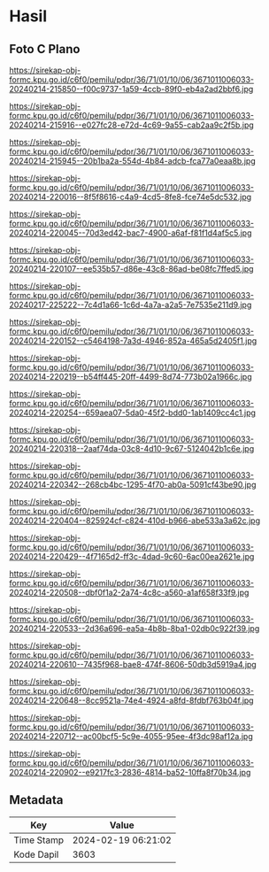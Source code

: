 # Hasil

## Foto C Plano

https://sirekap-obj-formc.kpu.go.id/c6f0/pemilu/pdpr/36/71/01/10/06/3671011006033-20240214-215850--f00c9737-1a59-4ccb-89f0-eb4a2ad2bbf6.jpg

https://sirekap-obj-formc.kpu.go.id/c6f0/pemilu/pdpr/36/71/01/10/06/3671011006033-20240214-215916--e027fc28-e72d-4c69-9a55-cab2aa9c2f5b.jpg

https://sirekap-obj-formc.kpu.go.id/c6f0/pemilu/pdpr/36/71/01/10/06/3671011006033-20240214-215945--20b1ba2a-554d-4b84-adcb-fca77a0eaa8b.jpg

https://sirekap-obj-formc.kpu.go.id/c6f0/pemilu/pdpr/36/71/01/10/06/3671011006033-20240214-220016--8f5f8616-c4a9-4cd5-8fe8-fce74e5dc532.jpg

https://sirekap-obj-formc.kpu.go.id/c6f0/pemilu/pdpr/36/71/01/10/06/3671011006033-20240214-220045--70d3ed42-bac7-4900-a6af-f81f1d4af5c5.jpg

https://sirekap-obj-formc.kpu.go.id/c6f0/pemilu/pdpr/36/71/01/10/06/3671011006033-20240214-220107--ee535b57-d86e-43c8-86ad-be08fc7ffed5.jpg

https://sirekap-obj-formc.kpu.go.id/c6f0/pemilu/pdpr/36/71/01/10/06/3671011006033-20240217-225222--7c4d1a66-1c6d-4a7a-a2a5-7e7535e211d9.jpg

https://sirekap-obj-formc.kpu.go.id/c6f0/pemilu/pdpr/36/71/01/10/06/3671011006033-20240214-220152--c5464198-7a3d-4946-852a-465a5d2405f1.jpg

https://sirekap-obj-formc.kpu.go.id/c6f0/pemilu/pdpr/36/71/01/10/06/3671011006033-20240214-220219--b54ff445-20ff-4499-8d74-773b02a1966c.jpg

https://sirekap-obj-formc.kpu.go.id/c6f0/pemilu/pdpr/36/71/01/10/06/3671011006033-20240214-220254--659aea07-5da0-45f2-bdd0-1ab1409cc4c1.jpg

https://sirekap-obj-formc.kpu.go.id/c6f0/pemilu/pdpr/36/71/01/10/06/3671011006033-20240214-220318--2aaf74da-03c8-4d10-9c67-5124042b1c6e.jpg

https://sirekap-obj-formc.kpu.go.id/c6f0/pemilu/pdpr/36/71/01/10/06/3671011006033-20240214-220342--268cb4bc-1295-4f70-ab0a-5091cf43be90.jpg

https://sirekap-obj-formc.kpu.go.id/c6f0/pemilu/pdpr/36/71/01/10/06/3671011006033-20240214-220404--825924cf-c824-410d-b966-abe533a3a62c.jpg

https://sirekap-obj-formc.kpu.go.id/c6f0/pemilu/pdpr/36/71/01/10/06/3671011006033-20240214-220429--4f7165d2-ff3c-4dad-9c60-6ac00ea2621e.jpg

https://sirekap-obj-formc.kpu.go.id/c6f0/pemilu/pdpr/36/71/01/10/06/3671011006033-20240214-220508--dbf0f1a2-2a74-4c8c-a560-a1af658f33f9.jpg

https://sirekap-obj-formc.kpu.go.id/c6f0/pemilu/pdpr/36/71/01/10/06/3671011006033-20240214-220533--2d36a696-ea5a-4b8b-8ba1-02db0c922f39.jpg

https://sirekap-obj-formc.kpu.go.id/c6f0/pemilu/pdpr/36/71/01/10/06/3671011006033-20240214-220610--7435f968-bae8-474f-8606-50db3d5919a4.jpg

https://sirekap-obj-formc.kpu.go.id/c6f0/pemilu/pdpr/36/71/01/10/06/3671011006033-20240214-220648--8cc9521a-74e4-4924-a8fd-8fdbf763b04f.jpg

https://sirekap-obj-formc.kpu.go.id/c6f0/pemilu/pdpr/36/71/01/10/06/3671011006033-20240214-220712--ac00bcf5-5c9e-4055-95ee-4f3dc98af12a.jpg

https://sirekap-obj-formc.kpu.go.id/c6f0/pemilu/pdpr/36/71/01/10/06/3671011006033-20240214-220902--e9217fc3-2836-4814-ba52-10ffa8f70b34.jpg


## Metadata

| Key        | Value               |
| ---------- | ------------------- |
| Time Stamp | 2024-02-19 06:21:02 |
| Kode Dapil | 3603                |



